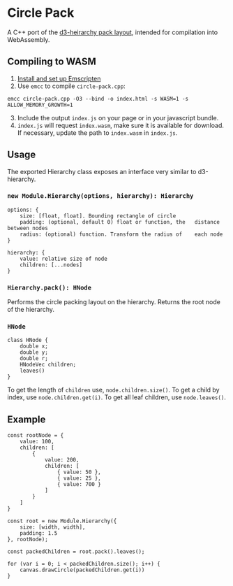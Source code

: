 # Circle Pack

A C++ port of the [d3-heirarchy pack layout](https://github.com/d3/d3-hierarchy/tree/master/src/pack), intended for compilation into WebAssembly.

## Compiling to WASM
1. [Install and set up Emscripten](http://kripken.github.io/emscripten-site/docs/getting_started/downloads.html)
2. Use `emcc` to compile `circle-pack.cpp`:
```
emcc circle-pack.cpp -O3 --bind -o index.html -s WASM=1 -s ALLOW_MEMORY_GROWTH=1
```
3. Include the output `index.js` on your page or in your javascript bundle.
4. `index.js` will request `index.wasm`, make sure it is available for download. If necessary, update the path to `index.wasm` in `index.js`.


## Usage
The exported Hierarchy class exposes an interface very similar to d3-hierarchy.

### `new Module.Hierarchy(options, hierarchy): Hierarchy`

```
options: {
    size: [float, float]. Bounding rectangle of circle
    padding: (optional, default 0) float or function, the   distance between nodes
    radius: (optional) function. Transform the radius of    each node
}

hierarchy: {
    value: relative size of node
    children: [...nodes]
}
```

### `Hierarchy.pack(): HNode`
Performs the circle packing layout on the hierarchy. Returns the root node of the hierarchy.

### `HNode`
```
class HNode {
    double x;
    double y;
    double r;
    HNodeVec children;
    leaves()
}
```

To get the length of `children` use, `node.children.size()`. To get a child by index, use `node.children.get(i)`. To get all leaf children, use `node.leaves()`.

## Example
```
const rootNode = {
    value: 100,
    children: [
        {
            value: 200,
            children: [
                { value: 50 },
                { value: 25 },
                { value: 700 }
            ]
        }
    ]
}

const root = new Module.Hierarchy({
    size: [width, width],
    padding: 1.5
}, rootNode);

const packedChildren = root.pack().leaves();

for (var i = 0; i < packedChildren.size(); i++) {
    canvas.drawCircle(packedChildren.get(i))
}
```